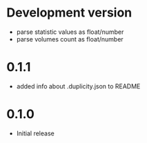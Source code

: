 # Development version

- parse statistic values as float/number
- parse volumes count as float/number

# 0.1.1

- added info about .duplicity.json to README

# 0.1.0

- Initial release
